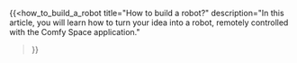 ---
---
{{<how_to_build_a_robot
title="How to build a robot?"
description="In this article, you will learn how to turn your idea into a robot, remotely controlled with the Comfy Space application."
>}}